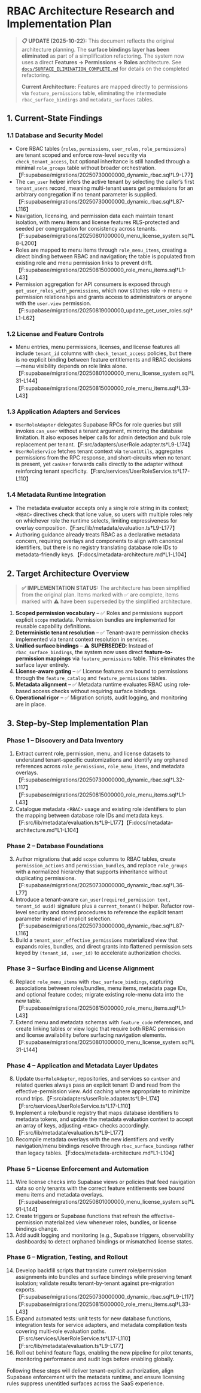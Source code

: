 # RBAC Architecture Research and Implementation Plan

> **📋 UPDATE (2025-10-22):** This document reflects the original architecture planning. The **surface bindings layer has been eliminated** as part of a simplification refactoring. The system now uses a direct **Features → Permissions → Roles** architecture. See [`docs/SURFACE_ELIMINATION_COMPLETE.md`](../SURFACE_ELIMINATION_COMPLETE.md) for details on the completed refactoring.
>
> **Current Architecture:** Features are mapped directly to permissions via `feature_permissions` table, eliminating the intermediate `rbac_surface_bindings` and `metadata_surfaces` tables.

## 1. Current-State Findings

### 1.1 Database and Security Model
- Core RBAC tables (`roles`, `permissions`, `user_roles`, `role_permissions`) are tenant scoped and enforce row-level security via `check_tenant_access`, but optional inheritance is still handled through a minimal `role_groups` table without broader orchestration.【F:supabase/migrations/20250730000000_dynamic_rbac.sql†L9-L77】
- The `can_user` helper infers the active tenant by selecting the caller’s first `tenant_users` record, meaning multi-tenant users get permissions for an arbitrary congregation if no tenant parameter is supplied.【F:supabase/migrations/20250730000000_dynamic_rbac.sql†L87-L116】
- Navigation, licensing, and permission data each maintain tenant isolation, with menu items and license features RLS-protected and seeded per congregation for consistency across tenants.【F:supabase/migrations/20250801000000_menu_license_system.sql†L8-L200】
- Roles are mapped to menu items through `role_menu_items`, creating a direct binding between RBAC and navigation; the table is populated from existing role and menu permission links to prevent drift.【F:supabase/migrations/20250815000000_role_menu_items.sql†L1-L43】
- Permission aggregation for API consumers is exposed through `get_user_roles_with_permissions`, which now stitches role → menu → permission relationships and grants access to administrators or anyone with the `user.view` permission.【F:supabase/migrations/20250819000000_update_get_user_roles.sql†L1-L62】

### 1.2 License and Feature Controls
- Menu entries, menu permissions, licenses, and license features all include `tenant_id` columns with `check_tenant_access` policies, but there is no explicit binding between feature entitlements and RBAC decisions—menu visibility depends on role links alone.【F:supabase/migrations/20250801000000_menu_license_system.sql†L31-L144】【F:supabase/migrations/20250815000000_role_menu_items.sql†L33-L43】

### 1.3 Application Adapters and Services
- `UserRoleAdapter` delegates Supabase RPCs for role queries but still invokes `can_user` without a tenant argument, mirroring the database limitation. It also exposes helper calls for admin detection and bulk role replacement per tenant.【F:src/adapters/userRole.adapter.ts†L9-L174】
- `UserRoleService` fetches tenant context via `tenantUtils`, aggregates permissions from the RPC response, and short-circuits when no tenant is present, yet `canUser` forwards calls directly to the adapter without reinforcing tenant specificity.【F:src/services/UserRoleService.ts†L17-L110】

### 1.4 Metadata Runtime Integration
- The metadata evaluator accepts only a single role string in its context; `<RBAC>` directives check that lone value, so users with multiple roles rely on whichever role the runtime selects, limiting expressiveness for overlay composition.【F:src/lib/metadata/evaluation.ts†L9-L177】
- Authoring guidance already treats RBAC as a declarative metadata concern, requiring overlays and components to align with canonical identifiers, but there is no registry translating database role IDs to metadata-friendly keys.【F:docs/metadata-architecture.md†L1-L104】

## 2. Target Architecture Overview

> **✅ IMPLEMENTATION STATUS:** The architecture has been simplified from the original plan. Items marked with ✅ are complete, items marked with ⚠️ have been superseded by the simplified architecture.

1. **Scoped permission vocabulary** – ✅ Roles and permissions support explicit `scope` metadata. Permission bundles are implemented for reusable capability definitions.
2. **Deterministic tenant resolution** – ✅ Tenant-aware permission checks implemented via tenant context resolution in services.
3. **~~Unified surface bindings~~** – ⚠️ **SUPERSEDED**: Instead of `rbac_surface_bindings`, the system now uses direct **feature-to-permission mappings** via `feature_permissions` table. This eliminates the surface layer entirely.
4. **License-aware gating** – ✅ License features are bound to permissions through the `feature_catalog` and `feature_permissions` tables.
5. **Metadata alignment** – ✅ Metadata runtime evaluates RBAC using role-based access checks without requiring surface bindings.
6. **Operational rigor** – ✅ Migration scripts, audit logging, and monitoring are in place.

## 3. Step-by-Step Implementation Plan

### Phase 1 – Discovery and Data Inventory
1. Extract current role, permission, menu, and license datasets to understand tenant-specific customizations and identify any orphaned references across `role_permissions`, `role_menu_items`, and metadata overlays.【F:supabase/migrations/20250730000000_dynamic_rbac.sql†L32-L117】【F:supabase/migrations/20250815000000_role_menu_items.sql†L1-L43】
2. Catalogue metadata `<RBAC>` usage and existing role identifiers to plan the mapping between database role IDs and metadata keys.【F:src/lib/metadata/evaluation.ts†L9-L177】【F:docs/metadata-architecture.md†L1-L104】

### Phase 2 – Database Foundations
3. Author migrations that add `scope` columns to RBAC tables, create `permission_actions` and `permission_bundles`, and replace `role_groups` with a normalized hierarchy that supports inheritance without duplicating permissions.【F:supabase/migrations/20250730000000_dynamic_rbac.sql†L36-L77】
4. Introduce a tenant-aware `can_user(required_permission text, tenant_id uuid)` signature plus a `current_tenant()` helper. Refactor row-level security and stored procedures to reference the explicit tenant parameter instead of implicit selection.【F:supabase/migrations/20250730000000_dynamic_rbac.sql†L87-L116】
5. Build a `tenant_user_effective_permissions` materialized view that expands roles, bundles, and direct grants into flattened permission sets keyed by `(tenant_id, user_id)` to accelerate authorization checks.

### Phase 3 – Surface Binding and License Alignment
6. Replace `role_menu_items` with `rbac_surface_bindings`, capturing associations between roles/bundles, menu items, metadata page IDs, and optional feature codes; migrate existing role-menu data into the new table.【F:supabase/migrations/20250815000000_role_menu_items.sql†L1-L43】
7. Extend menu and metadata schemas with `feature_code` references, and create linking tables or view logic that require both RBAC permission and license availability before surfacing navigation elements.【F:supabase/migrations/20250801000000_menu_license_system.sql†L31-L144】

### Phase 4 – Application and Metadata Layer Updates
8. Update `UserRoleAdapter`, repositories, and services so `canUser` and related queries always pass an explicit tenant ID and read from the effective-permission view. Add caching where appropriate to minimize round trips.【F:src/adapters/userRole.adapter.ts†L9-L174】【F:src/services/UserRoleService.ts†L17-L110】
9. Implement a role/bundle registry that maps database identifiers to metadata tokens, and update the metadata evaluation context to accept an array of keys, adjusting `<RBAC>` checks accordingly.【F:src/lib/metadata/evaluation.ts†L9-L177】
10. Recompile metadata overlays with the new identifiers and verify navigation/menu bindings resolve through `rbac_surface_bindings` rather than legacy tables.【F:docs/metadata-architecture.md†L1-L104】

### Phase 5 – License Enforcement and Automation
11. Wire license checks into Supabase views or policies that feed navigation data so only tenants with the correct feature entitlements see bound menu items and metadata overlays.【F:supabase/migrations/20250801000000_menu_license_system.sql†L91-L144】
12. Create triggers or Supabase functions that refresh the effective-permission materialized view whenever roles, bundles, or license bindings change.
13. Add audit logging and monitoring (e.g., Supabase triggers, observability dashboards) to detect orphaned bindings or mismatched license states.

### Phase 6 – Migration, Testing, and Rollout
14. Develop backfill scripts that translate current role/permission assignments into bundles and surface bindings while preserving tenant isolation; validate results tenant-by-tenant against pre-migration exports.【F:supabase/migrations/20250730000000_dynamic_rbac.sql†L9-L117】【F:supabase/migrations/20250815000000_role_menu_items.sql†L33-L43】
15. Expand automated tests: unit tests for new database functions, integration tests for service adapters, and metadata compilation tests covering multi-role evaluation paths.【F:src/services/UserRoleService.ts†L17-L110】【F:src/lib/metadata/evaluation.ts†L9-L177】
16. Roll out behind feature flags, enabling the new pipeline for pilot tenants, monitoring performance and audit logs before enabling globally.

Following these steps will deliver tenant-explicit authorization, align Supabase enforcement with the metadata runtime, and ensure licensing rules suppress unentitled surfaces across the SaaS experience.

